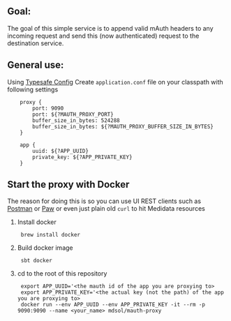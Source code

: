 ## Goal:

The goal of this simple service is to append valid mAuth headers to any incoming request and send this (now authenticated) request to the destination service.

## General use:
Using [Typesafe Config](https://github.com/typesafehub/config)
Create `application.conf` file on your classpath with following settings

        proxy {
            port: 9090
            port: ${?MAUTH_PROXY_PORT}
            buffer_size_in_bytes: 524288
            buffer_size_in_bytes: ${?MAUTH_PROXY_BUFFER_SIZE_IN_BYTES}
        }

        app {
            uuid: ${?APP_UUID}
            private_key: ${?APP_PRIVATE_KEY}
        }

## Start the proxy with Docker

The reason for doing this is so you can use UI REST clients such as [Postman](https://www.getpostman.com/postman) or [Paw](https://paw.cloud/) or even just plain old `curl` to hit Medidata resources

1. Install docker

        brew install docker

1. Build docker image

        sbt docker

1. cd to the root of this repository

        export APP_UUID='<the mauth id of the app you are proxying to>
        export APP_PRIVATE_KEY='<the actual key (not the path) of the app you are proxying to>
        docker run --env APP_UUID --env APP_PRIVATE_KEY -it --rm -p 9090:9090 --name <your_name> mdsol/mauth-proxy
